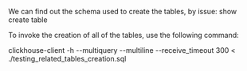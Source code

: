 We can find out the schema used to create the tables, by issue: show create table <table name>

To invoke the creation of all of the tables, use the following command:

clickhouse-client -h <host> --multiquery --multiline --receive_timeout 300 < ./testing_related_tables_creation.sql
